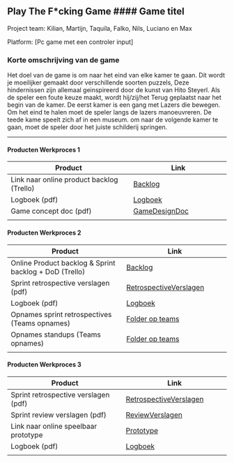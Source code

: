 ## Play The F*cking Game #### Game titel
Project team: Kilian, Martijn, Taquila, Falko, Nils, Luciano en Max

Platform:
[Pc game met een controler input]

### Korte omschrijving van de game
Het doel van de game is om naar het eind van elke kamer te gaan. Dit wordt je moeilijker gemaakt door verschillende soorten puzzels, Deze hindernissen zijn allemaal  geinspireerd door de kunst van Hito Steyerl. Als de speler een foute keuze maakt, wordt hij/zij/het Terug geplaatst naar het begin van de kamer. De eerst kamer is een gang met Lazers die bewegen. Om het eind te halen moet de speler langs de lazers manoeuvreren. De teede kame speelt zich af in een museum. om naar de volgende kamer te gaan, moet de speler door het juiste schilderij springen.


---
#### Producten Werkproces 1
| Product  | Link |
| ------ |  ------ |
| Link naar online product backlog (Trello) | [Backlog]
| Logboek (pdf)                             | [Logboek]
| Game concept doc (pdf)                    | [GameDesignDoc]
|<img width=500/>|<img width=300/>|
   
#### Producten Werkproces 2
| Product  | Link |
| ------ |  ------ |
| Online Product backlog & Sprint backlog + DoD (Trello)    | [Backlog]
| Sprint retrospective verslagen (pdf)                      | [RetrospectiveVerslagen]
| Logboek (pdf)                                             | [Logboek]
| Opnames sprint retrospectives (Teams opnames)             | [Folder op teams]
| Opnames standups (Teams opnames)                          | [Folder op teams]
|<img width=500/>|<img width=300/>|
   
#### Producten Werkproces 3
| Product  | Link |
| ------ |  ------ |
| Sprint retrospective verslagen (pdf)  | [RetrospectiveVerslagen]
| Sprint review verslagen (pdf)         | [ReviewVerslagen]
| Link naar online speelbaar prototype  | [Prototype]
| Logboek (pdf)                         | [Logboek]
|<img width=500/>|<img width=300/>|

   [Backlog]: <https://trello.com/b/UXHLk2JY/bo-muse>
   [Logboek]: <https://docs.google.com/document/d/1TXshmsj8IZxkjJISQ8iItIH_XXSon1xZ3O75cm8WhCE/edit?usp=sharing>
   [GameDesignDoc]: <https://docs.google.com/presentation/d/1M2NzM_457_98-bUdjl0vzTLv7FJVTAuiGiZV9XCN3hc/edit#slide=id.p>
   [RetrospectiveVerslagen]: <https://github.com/BerendWeij/agp_inlever_template/blob/master/producten/RetrospectiveVerslagen.pdf>
   [ReviewVerslagen]: <https://github.com/BerendWeij/agp_inlever_template/blob/master/producten/ReviewVerslagen.pdf>
   [Prototype]: <https://www.mijnmytheprototype.nl>
   [Folder op teams]: <https://www.linknaarmijnfolderopteams.nl>
   
